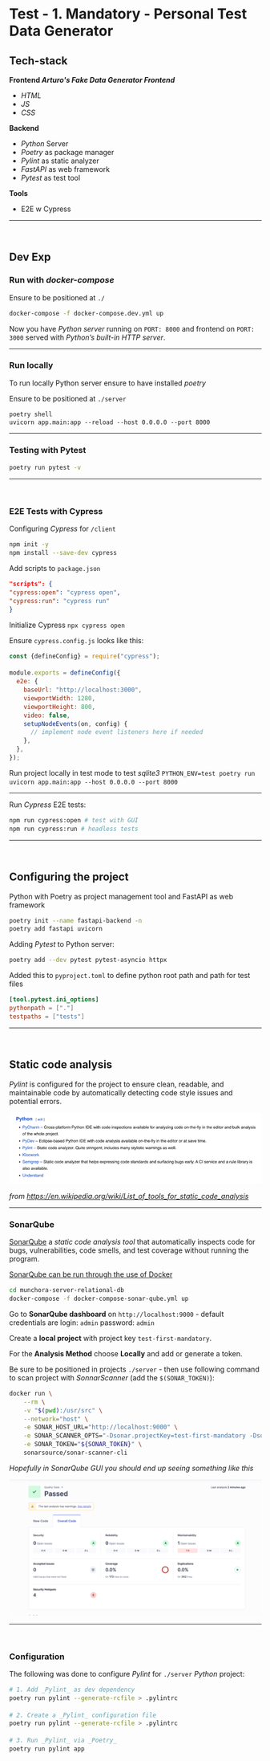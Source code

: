 # Test - 1. Mandatory - Personal Test Data Generator

## Tech-stack

**Frontend _Arturo's Fake Data Generator Frontend_**

- _HTML_
- _JS_
- _CSS_

**Backend**

- _Python_ Server
- _Poetry_ as package manager
- _Pylint_ as static analyzer
- _FastAPI_ as web framework
- _Pytest_ as test tool

**Tools**

- E2E w Cypress

---

<br>

## Dev Exp

### Run with _docker-compose_

Ensure to be positioned at `./`

```bash
docker-compose -f docker-compose.dev.yml up
```

Now you have _Python server_ running on `PORT: 8000` and
frontend on `PORT: 3000` served with _Python’s built-in HTTP server_.

---

### Run locally

To run locally Python server ensure to have installed _poetry_

Ensure to be positioned at `./server`

```
poetry shell
uvicorn app.main:app --reload --host 0.0.0.0 --port 8000
```

---

### Testing with Pytest

```bash
poetry run pytest -v
```

---

<br>

### E2E Tests with Cypress

Configuring _Cypress_ for `/client`

```bash
npm init -y
npm install --save-dev cypress
```

Add scripts to `package.json`

```json
"scripts": {
"cypress:open": "cypress open",
"cypress:run": "cypress run"
}
```

Initialize Cypress `npx cypress open`

Ensure `cypress.config.js` looks like this:

```javascript
const {defineConfig} = require("cypress");

module.exports = defineConfig({
  e2e: {
    baseUrl: "http://localhost:3000",
    viewportWidth: 1280,
    viewportHeight: 800,
    video: false,
    setupNodeEvents(on, config) {
      // implement node event listeners here if needed
    },
  },
});
```

Run project locally in test mode to test _sqlite3_
`PYTHON_ENV=test poetry run uvicorn app.main:app --host 0.0.0.0 --port 8000`


---

Run _Cypress_ E2E tests:

```bash
npm run cypress:open # test with GUI
npm run cypress:run # headless tests
```

---

<br>

## Configuring the project

Python with Poetry as project management tool and FastAPI as web framework

```bash
poetry init --name fastapi-backend -n
poetry add fastapi uvicorn
```

Adding _Pytest_ to Python server:

```bash
poetry add --dev pytest pytest-asyncio httpx
```

Added this to `pyproject.toml` to define python root path and path for test files

```toml
[tool.pytest.ini_options]
pythonpath = ["."]
testpaths = ["tests"]
```

---

<br>

## Static code analysis

_Pylint_ is configured for the project to ensure clean, readable, and
maintainable code by automatically detecting code style issues and potential errors.

![Wiki python static tools](assets/wiki-python-static-tools.png)

_from https://en.wikipedia.org/wiki/List_of_tools_for_static_code_analysis_

---

### SonarQube

[SonarQube](https://www.sonarsource.com/) a _static code analysis tool_ that automatically inspects code for bugs,
vulnerabilities, code smells, and test coverage without running the program.

[SonarQube can be run through the use of Docker](https://medium.com/@index23/start-sonarqube-server-and-run-analyses-locally-with-docker-4550eb7112a3)

```bash
cd munchora-server-relational-db
docker-compose -f docker-compose-sonar-qube.yml up
```

Go to **SonarQube dashboard** on `http://localhost:9000` - default credentials are login: `admin` password: `admin`

Create a **local project** with project key `test-first-mandatory`.

For the **Analysis Method** choose **Locally** and add or generate a token.

Be sure to be positioned in projects `./server` -
then use following command to scan project with _SonnarScanner_ (add the `$(SONAR_TOKEN)`):

```bash
docker run \
    --rm \
    -v "$(pwd):/usr/src" \
    --network="host" \
    -e SONAR_HOST_URL="http://localhost:9000" \
    -e SONAR_SCANNER_OPTS="-Dsonar.projectKey=test-first-mandatory -Dsonar.sources=./ -Dsonar.test=test -Dsonar.javascript.lcov.reportPaths=test/coverage/lcov.info" \
    -e SONAR_TOKEN="${SONAR_TOKEN}" \
    sonarsource/sonar-scanner-cli
```

_Hopefully in SonarQube GUI you should end up seeing something like this_

![Successfully sonar scan for sonarqube](assets/sonar-scan-sonar-qube-result.png)

---

<br>

### Configuration

The following was done to configure _Pylint_ for `./server` _Python_ project:

```bash
# 1. Add _Pylint_ as dev dependency
poetry run pylint --generate-rcfile > .pylintrc

# 2. Create a _Pylint_ configuration file
poetry run pylint --generate-rcfile > .pylintrc

# 3. Run _Pylint_ via _Poetry_
poetry run pylint app
```